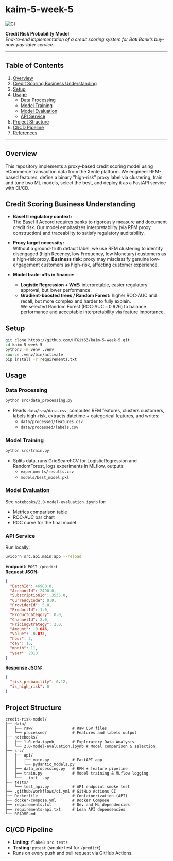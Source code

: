 # kaim-5-week-5

[![CI](https://github.com/HTGit63/kaim-5-week-5/actions/workflows/ci.yml/badge.svg)](https://github.com/HTGit63/kaim-5-week-5/actions)

**Credit Risk Probability Model**  
_End-to-end implementation of a credit scoring system for Bati Bank’s buy-now-pay-later service._

---

## Table of Contents

1. [Overview](#overview)  
2. [Credit Scoring Business Understanding](#credit-scoring-business-understanding)  
3. [Setup](#setup)  
4. [Usage](#usage)  
   - [Data Processing](#data-processing)  
   - [Model Training](#model-training)  
   - [Model Evaluation](#model-evaluation)  
   - [API Service](#api-service)  
5. [Project Structure](#project-structure)  
6. [CI/CD Pipeline](#cicd-pipeline)  
7. [References](#references)  

---

## Overview

This repository implements a proxy-based credit scoring model using eCommerce transaction data from the Xente platform. We engineer RFM-based features, define a binary "high-risk" proxy label via clustering, train and tune two ML models, select the best, and deploy it as a FastAPI service with CI/CD.

## Credit Scoring Business Understanding

- **Basel II regulatory context:**  
  The Basel II Accord requires banks to rigorously measure and document credit risk. Our model emphasizes interpretability (via RFM proxy construction) and traceability to satisfy regulatory auditability.

- **Proxy target necessity:**  
  Without a ground-truth default label, we use RFM clustering to identify disengaged (high Recency, low Frequency, low Monetary) customers as a high-risk proxy.  **Business risk:** proxy may misclassify genuine low-engagement customers as high-risk, affecting customer experience.

- **Model trade-offs in finance:**  
  - **Logistic Regression + WoE:** interpretable, easier regulatory approval, but lower performance.  
  - **Gradient-boosted trees / Random Forest:** higher ROC‑AUC and recall, but more complex and harder to fully explain.  
  We selected Random Forest (ROC‑AUC = 0.926) to balance performance and acceptable interpretability via feature importance.

## Setup

```bash
git clone https://github.com/HTGit63/kaim-5-week-5.git
cd kaim-5-week-5
python3 -m venv .venv
source .venv/bin/activate
pip install -r requirements.txt
```

## Usage

### Data Processing

```bash
python src/data_processing.py
```
- Reads `data/raw/data.csv`, computes RFM features, clusters customers, labels high-risk, extracts datetime + categorical features, and writes:
  - `data/processed/features.csv`
  - `data/processed/labels.csv`

### Model Training

```bash
python src/train.py
```
- Splits data, runs GridSearchCV for LogisticRegression and RandomForest, logs experiments in MLflow, outputs:
  - `experiments/results.csv`
  - `models/best_model.pkl`

### Model Evaluation

See `notebooks/2.0-model-evaluation.ipynb` for:
- Metrics comparison table  
- ROC‑AUC bar chart  
- ROC curve for the final model  

### API Service

Run locally:

```bash
uvicorn src.api.main:app --reload
```

**Endpoint:** `POST /predict`  
**Request JSON:**  
```json
{
  "BatchId": 46980.0,
  "AccountId": 2490.0,
  "SubscriptionId": 3535.0,
  "CurrencyCode": 0.0,
  "ProviderId": 5.0,
  "ProductId": 1.0,
  "ProductCategory": 0.0,
  "ChannelId": 2.0,
  "PricingStrategy": 2.0,
  "Amount": -0.046,
  "Value": -0.072,
  "hour": 2,
  "day": 15,
  "month": 11,
  "year": 2018
}
```

**Response JSON:**
```json
{
  "risk_probability": 0.12,
  "is_high_risk": 0
}
```

## Project Structure

```
credit-risk-model/
├── data/
│   ├── raw/                 # Raw CSV files
│   └── processed/           # Features and labels output
├── notebooks/
│   ├── 1.0-eda.ipynb        # Exploratory Data Analysis
│   └── 2.0-model-evaluation.ipynb # Model comparison & selection
├── src/
│   ├── api/
│   │   ├── main.py          # FastAPI app
│   │   └── pydantic_models.py
│   ├── data_processing.py   # RFM + feature pipeline
│   ├── train.py             # Model training & MLflow logging
│   └── __init__.py
├── tests/
│   └── test_api.py          # API endpoint smoke test
├── .github/workflows/ci.yml # GitHub Actions CI
├── Dockerfile               # Containerization (API)
├── docker-compose.yml       # Docker Compose
├── requirements.txt         # Dev and ML dependencies
├── requirements-api.txt     # Lean API dependencies
└── README.md
```

## CI/CD Pipeline

- **Linting:** `flake8 src tests`  
- **Testing:** `pytest` (smoke test for `/predict`)  
- Runs on every push and pull request via GitHub Actions.
